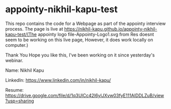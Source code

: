 # appointy-nikhil-kapu-test
 This repo contains the code for a Webpage as part of the appointy interview process. The page is live at https://nikhil-kapu.github.io/appointy-nikhil-kapu-test/(The appointy logo file-Appointy-Logo1.svg from Res doesnt seem to be working on this live page, However, it does work locally on computer.)
 
 Thank You
 Hope you like this, I've been working on it since yesterday's webinar.
 
 Name: Nikhil Kapu
 
 LinkedIn: https://www.linkedin.com/in/nikhil-kapu/
 
 Resume: https://drive.google.com/file/d/1q3UlCc42l6ylJXvw03fyE111AlDDLZuB/view?usp=sharing
